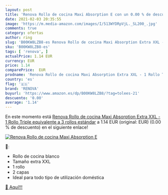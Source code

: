 ```yaml
---
layout: post
title: 'Renova Rollo de cocina Maxi Absorption E con un 0.00 % de descuento'
date: 2021-02-03 20:35:55
image: 'https://m.media-amazon.com/images/I/513WYDRpVjL._SL200_.jpg'
comments: true
category: ofertas
author: ring
slug: 'B00KW8LZB8-es Renova Rollo de cocina Maxi Absorption Extra XXL - 1 Rollo...'
sku: 'B00KW8LZB8-es'
tags: [ 'renova', ]
actualPrice: 1.14 EUR
currency: EUR
price: 1.14
comparePrice:  EUR
prodname: 'Renova Rollo de cocina Maxi Absorption Extra XXL - 1 Rollo Triple equivalente a 3 rollos estándar'
country: 'es'
flag: '🇪🇸'
brand: 'RENOVA'
buyurl: 'https://www.amazon.es/dp/B00KW8LZB8/?tag=tolees-21'
descuento: '0.00'
average: '1.14'
---
```


En este momento está [Renova Rollo de cocina Maxi Absorption Extra XXL - 1 Rollo Triple equivalente a 3 rollos estándar](https://www.amazon.es/dp/B00KW8LZB8/?tag=tolees-21) a 1.14 EUR (original:  EUR) (0.00 %  de descuento) en el siguiente enlace!

[![Renova Rollo de cocina Maxi Absorption E](https://m.media-amazon.com/images/I/513WYDRpVjL._SL200_.jpg)](https://www.amazon.es/dp/B00KW8LZB8/?tag=tolees-21)

🔎:

- Rollo de cocina blanco
- Tamaño extra XXL
- 1 rollo
- 2 capas
- Ideal para todo tipo de utilización doméstica

[🛒 Aquí!!!](https://www.amazon.es/dp/B00KW8LZB8/?tag=tolees-21)
